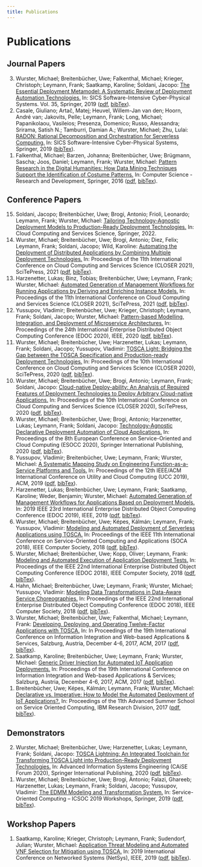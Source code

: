 ```yaml
---
title: Publications
---
```


# Publications

## Journal Papers

<ol reversed="">
<li><!-- BibTexKey: Wurster2019_EDMM --> Wurster, Michael; Breitenbücher, Uwe; Falkenthal, Michael; Krieger, Christoph; Leymann, Frank; Saatkamp, Karoline; Soldani, Jacopo: <a href="http://www2.informatik.uni-stuttgart.de/cgi-bin/NCSTRL/NCSTRL_view.pl?id=ART-2019-17">The Essential Deployment Metamodel: A Systematic Review of Deployment Automation Technologies.</a> In: SICS Software-Intensive Cyber-Physical Systems. Vol. 35, Springer, 2019 (<a href="https://link.springer.com/content/pdf/10.1007/s00450-019-00412-x.pdf" aria-label="PDF" target="new">pdf</a>, <a href="http://193.196.53.174:8060/bibtex?bibTexString=true&amp;id=Wurster2019_EDMM" target="new">bibTex</a>).</li>
<li><!-- BibTexKey: Casale2019_RADON --> Casale, Giuliano; Artač, Matej; Heuvel, Willem-Jan van den; Hoorn, André van; Jakovits, Pelle; Leymann, Frank; Long, Michael; Papanikolaou, Vasileios; Presenza, Domenico; Russo, Alessandra; Srirama, Satish N.; Tamburri, Damian A.; Wurster, Michael; Zhu, Lulai: <a href="http://www2.informatik.uni-stuttgart.de/cgi-bin/NCSTRL/NCSTRL_view.pl?id=ART-2019-16">RADON: Rational Decomposition and Orchestration for Serverless Computing.</a> In: SICS Software-Intensive Cyber-Physical Systems, Springer, 2019 (<a href="http://193.196.53.174:8060/bibtex?bibTexString=true&amp;id=Casale2019_RADON" target="new">bibTex</a>).</li>
<li><!-- BibTexKey: ART-2016-15 --> Falkenthal, Michael; Barzen, Johanna; Breitenbücher, Uwe; Brügmann, Sascha; Joos, Daniel; Leymann, Frank; Wurster, Michael: <a href="http://www2.informatik.uni-stuttgart.de/cgi-bin/NCSTRL/NCSTRL_view.pl?id=ART-2016-15">Pattern Research in the Digital Humanities: How Data Mining Techniques Support the Identification of Costume Patterns.</a> In: Computer Science - Research and Development, Springer, 2016 (<a href="https://www.iaas.uni-stuttgart.de/publications/ART-2016-15-Pattern-research-in-the-digital-humanities.pdf" aria-label="PDF" target="new">pdf</a>, <a href="http://193.196.53.174:8060/bibtex?bibTexString=true&amp;id=ART-2016-15" target="new">bibTex</a>).</li>
</ol>

## Conference Papers

<ol reversed="">
<li><!-- BibTexKey: Soldani2022_TailoringTechnologyAgnosticDeploymentModels --> Soldani, Jacopo; Breitenbücher, Uwe; Brogi, Antonio; Frioli, Leonardo; Leymann, Frank; Wurster, Michael: <a href="https://link.springer.com/chapter/10.1007/978-3-031-21637-4_1" target="_blank">Tailoring Technology-Agnostic Deployment Models to Production-Ready Deployment Technologies.</a> In: Cloud Computing and Services Science, Springer, 2022.</li>
<li><!-- BibTexKey: Wurster2021_CombiningDeploymentTechnologies --> Wurster, Michael; Breitenbücher, Uwe; Brogi, Antonio; Diez, Felix; Leymann, Frank; Soldani, Jacopo; Wild, Karoline: <a href="https://www.scitepress.org/PublicationsDetail.aspx?ID=jTnrQW1dMfU=&amp;t=1">Automating the Deployment of Distributed Applications by Combining Multiple Deployment Technologies.</a> In: Proceedings of the 11th International Conference on Cloud Computing and Services Science (CLOSER 2021), SciTePress, 2021 (<a href="https://www.iaas.uni-stuttgart.de/publications/Wurster2021_CombiningDeploymentTechnologies.pdf" aria-label="PDF" target="new">pdf</a>, <a href="http://193.196.53.174:8060/bibtex?bibTexString=true&amp;id=Wurster2021_CombiningDeploymentTechnologies" target="new">bibTex</a>).</li>
<li><!-- BibTexKey: Harzenetter2021_ManageRunningApplications --> Harzenetter, Lukas; Binz, Tobias; Breitenbücher, Uwe; Leymann, Frank; Wurster, Michael: <a href="https://www.scitepress.org/PublicationsDetail.aspx?ID=mo00ZHyrCGg=">Automated Generation of Management Workflows for Running Applications by Deriving and Enriching Instance Models.</a> In: Proceedings of the 11th International Conference on Cloud Computing and Services Science (CLOSER 2021), SciTePress, 2021 (<a href="https://www.iaas.uni-stuttgart.de/publications/Harzenetter2021_ManageRunningApplications.pdf" aria-label="PDF" target="new">pdf</a>, <a href="http://193.196.53.174:8060/bibtex?bibTexString=true&amp;id=Harzenetter2021_ManageRunningApplications" target="new">bibTex</a>).</li>
<li><!-- BibTexKey: Yussupov2020_Pattern-basedMSAModeling --> Yussupov, Vladimir; Breitenbücher, Uwe; Krieger, Christoph; Leymann, Frank; Soldani, Jacopo; Wurster, Michael: <a href="https://ieeexplore.ieee.org/document/9233043">Pattern-based Modelling, Integration, and Deployment of Microservice Architectures.</a> In: Proceedings of the 24th International Enterprise Distributed Object Computing Conference (EDOC 2020), IEEE, 2020 (<a href="https://www.iaas.uni-stuttgart.de/publications/INPROC-2020-49-Pattern-basedMSAModeling.pdf" aria-label="PDF" target="new">pdf</a>, <a href="http://193.196.53.174:8060/bibtex?bibTexString=true&amp;id=Yussupov2020_Pattern-basedMSAModeling" target="new">bibTex</a>).</li>
<li><!-- BibTexKey: Wurster2020_TOSCALight --> Wurster, Michael; Breitenbücher, Uwe; Harzenetter, Lukas; Leymann, Frank; Soldani, Jacopo; Yussupov, Vladimir: <a href="http://www2.informatik.uni-stuttgart.de/cgi-bin/NCSTRL/NCSTRL_view.pl?id=INPROC-2020-26">TOSCA Light: Bridging the Gap between the TOSCA Specification and Production-ready Deployment Technologies.</a> In: Proceedings of the 10th International Conference on Cloud Computing and Services Science (CLOSER 2020), SciTePress, 2020 (<a href="https://www.iaas.uni-stuttgart.de/publications/Wurster_TOSCA_Light.pdf" aria-label="PDF" target="new">pdf</a>, <a href="http://193.196.53.174:8060/bibtex?bibTexString=true&amp;id=Wurster2020_TOSCALight" target="new">bibTex</a>).</li>
<li><!-- BibTexKey: Wurster2020_CloudNativeDeployAbility --> Wurster, Michael; Breitenbücher, Uwe; Brogi, Antonio; Leymann, Frank; Soldani, Jacopo: <a href="http://www2.informatik.uni-stuttgart.de/cgi-bin/NCSTRL/NCSTRL_view.pl?id=INPROC-2020-25">Cloud-native Deploy-ability: An Analysis of Required Features of Deployment Technologies to Deploy Arbitrary Cloud-native Applications.</a> In: Proceedings of the 10th International Conference on Cloud Computing and Services Science (CLOSER 2020), SciTePress, 2020 (<a href="https://www.iaas.uni-stuttgart.de/publications/Wurster_Cloud_Native_Deploy_Ability.pdf" aria-label="PDF" target="new">pdf</a>, <a href="http://193.196.53.174:8060/bibtex?bibTexString=true&amp;id=Wurster2020_CloudNativeDeployAbility" target="new">bibTex</a>).</li>
<li><!-- BibTexKey: Wurster2020_EDMM_SaaS_PaaS --> Wurster, Michael; Breitenbücher, Uwe; Brogi, Antonio; Harzenetter, Lukas; Leymann, Frank; Soldani, Jacopo: <a href="http://www2.informatik.uni-stuttgart.de/cgi-bin/NCSTRL/NCSTRL_view.pl?id=INPROC-2020-13">Technology-Agnostic Declarative Deployment Automation of Cloud Applications.</a> In: Proceedings of the 8th European Conference on Service-Oriented and Cloud Computing (ESOCC 2020), Springer International Publishing, 2020 (<a href="https://www.iaas.uni-stuttgart.de/publications/INPROC-2020-13-Technology-Agnostic-Declarative-Deployment-Automation.pdf" aria-label="PDF" target="new">pdf</a>, <a href="http://193.196.53.174:8060/bibtex?bibTexString=true&amp;id=Wurster2020_EDMM_SaaS_PaaS" target="new">bibTex</a>).</li>
<li><!-- BibTexKey: Yussupov2019_SystematicMappingStudy --> Yussupov, Vladimir; Breitenbücher, Uwe; Leymann, Frank; Wurster, Michael: <a href="http://www2.informatik.uni-stuttgart.de/cgi-bin/NCSTRL/NCSTRL_view.pl?id=INPROC-2019-37">A Systematic Mapping Study on Engineering Function-as-a-Service Platforms and Tools.</a> In: Proceedings of the 12th IEEE/ACM International Conference on Utility and Cloud Computing (UCC 2019), ACM, 2019 (<a href="https://www.iaas.uni-stuttgart.de/publications/Yussupov2019_SystematicMappingStudyFaaS.pdf" aria-label="PDF" target="new">pdf</a>, <a href="http://193.196.53.174:8060/bibtex?bibTexString=true&amp;id=Yussupov2019_SystematicMappingStudy" target="new">bibTex</a>).</li>
<li><!-- BibTexKey: Harzenetter2019_ManagementWorkflows --> Harzenetter, Lukas; Breitenbücher, Uwe; Leymann, Frank; Saatkamp, Karoline; Weder, Benjamin; Wurster, Michael: <a href="http://www2.informatik.uni-stuttgart.de/cgi-bin/NCSTRL/NCSTRL_view.pl?id=INPROC-2019-33">Automated Generation of Management Workflows for Applications Based on Deployment Models.</a> In: 2019 IEEE 23rd International Enterprise Distributed Object Computing Conference (EDOC 2019), IEEE, 2019 (<a href="https://www.iaas.uni-stuttgart.de/publications/INPROC-2019-33-Adding_Managment_Features.pdf" aria-label="PDF" target="new">pdf</a>, <a href="http://193.196.53.174:8060/bibtex?bibTexString=true&amp;id=Harzenetter2019_ManagementWorkflows" target="new">bibTex</a>).</li>
<li><!-- BibTexKey: Wurster2018_ModelingServerlessTOSCA --> Wurster, Michael; Breitenbücher, Uwe; Képes, Kálmán; Leymann, Frank; Yussupov, Vladimir: <a href="http://www2.informatik.uni-stuttgart.de/cgi-bin/NCSTRL/NCSTRL_view.pl?id=INPROC-2018-48">Modeling and Automated Deployment of Serverless Applications using TOSCA.</a> In: Proceedings of the IEEE 11th International Conference on Service-Oriented Computing and Applications (SOCA 2018), IEEE Computer Society, 2018 (<a href="https://www.iaas.uni-stuttgart.de/publications/INPROC-2018-48-Modeling-and-Automated-Deployment-of-Serverless-Applications-using-TOSCA.pdf" aria-label="PDF" target="new">pdf</a>, <a href="http://193.196.53.174:8060/bibtex?bibTexString=true&amp;id=Wurster2018_ModelingServerlessTOSCA" target="new">bibTex</a>).</li>
<li><!-- BibTexKey: Wurster2018_DeploymentTesting --> Wurster, Michael; Breitenbücher, Uwe; Kopp, Oliver; Leymann, Frank: <a href="http://www2.informatik.uni-stuttgart.de/cgi-bin/NCSTRL/NCSTRL_view.pl?id=INPROC-2018-41">Modeling and Automated Execution of Application Deployment Tests.</a> In: Proceedings of the IEEE 22nd International Enterprise Distributed Object Computing Conference (EDOC 2018), IEEE Computer Society, 2018 (<a href="https://www.iaas.uni-stuttgart.de/publications/INPROC-2018-41-Modeling-and-Automated-Execution-of-Application-Deployment-Tests.pdf" aria-label="PDF" target="new">pdf</a>, <a href="http://193.196.53.174:8060/bibtex?bibTexString=true&amp;id=Wurster2018_DeploymentTesting" target="new">bibTex</a>).</li>
<li><!-- BibTexKey: INPROC-2018-40 --> Hahn, Michael; Breitenbücher, Uwe; Leymann, Frank; Wurster, Michael; Yussupov, Vladimir: <a href="http://www2.informatik.uni-stuttgart.de/cgi-bin/NCSTRL/NCSTRL_view.pl?id=INPROC-2018-40">Modeling Data Transformations in Data-Aware Service Choreographies.</a> In: Proceedings of the IEEE 22nd International Enterprise Distributed Object Computing Conference (EDOC 2018), IEEE Computer Society, 2018 (<a href="https://www.iaas.uni-stuttgart.de/publications/INPROC-2018-40-Modeling-Data-Transformations-in-Data-aware-Service-Choreographies.pdf" aria-label="PDF" target="new">pdf</a>, <a href="http://193.196.53.174:8060/bibtex?bibTexString=true&amp;id=INPROC-2018-40" target="new">bibTex</a>).</li>
<li><!-- BibTexKey: Wurster2017_TwelveFactorTOSCA --> Wurster, Michael; Breitenbücher, Uwe; Falkenthal, Michael; Leymann, Frank: <a href="http://www2.informatik.uni-stuttgart.de/cgi-bin/NCSTRL/NCSTRL_view.pl?id=INPROC-2017-68">Developing, Deploying, and Operating Twelve-Factor Applications with TOSCA.</a> In: In Proceedings of the 19th International Conference on Information Integration and Web-based Applications &amp; Services, Salzburg, Austria, December 4-6, 2017, ACM, 2017 (<a href="https://www.iaas.uni-stuttgart.de/publications/INPROC-2017-68-Developing-Deploying-and-Operating-Twelve-Factor-Applications-with-TOSCA.pdf" aria-label="PDF" target="new">pdf</a>, <a href="http://193.196.53.174:8060/bibtex?bibTexString=true&amp;id=Wurster2017_TwelveFactorTOSCA" target="new">bibTex</a>).</li>
<li><!-- BibTexKey: Saatkamp2017_DriverInjection --> Saatkamp, Karoline; Breitenbücher, Uwe; Leymann, Frank; Wurster, Michael: <a href="http://www2.informatik.uni-stuttgart.de/cgi-bin/NCSTRL/NCSTRL_view.pl?id=INPROC-2017-67">Generic Driver Injection for Automated IoT Application Deployments.</a> In: Proceedings of the 19th International Conference on Information Integration and Web-based Applications &amp; Services; Salzburg, Austria, December 4-6, 2017, ACM, 2017 (<a href="https://www.iaas.uni-stuttgart.de/publications/INPROC-2017-67-Generic-Driver-Injection-for-Automated-IoT-Application-Deployments.pdf" aria-label="PDF" target="new">pdf</a>, <a href="http://193.196.53.174:8060/bibtex?bibTexString=true&amp;id=Saatkamp2017_DriverInjection" target="new">bibTex</a>).</li>
<li><!-- BibTexKey: Breitenbuecher2017_DeclarativeVsImperative --> Breitenbücher, Uwe; Képes, Kálmán; Leymann, Frank; Wurster, Michael: <a href="http://www2.informatik.uni-stuttgart.de/cgi-bin/NCSTRL/NCSTRL_view.pl?id=INPROC-2017-65">Declarative vs. Imperative: How to Model the Automated Deployment of IoT Applications?.</a> In: Proceedings of the 11th Advanced Summer School on Service Oriented Computing, IBM Research Division, 2017 (<a href="https://www.iaas.uni-stuttgart.de/publications/INPROC-2017-65-Breitenbuecher_SummerSOC_2017_CR.pdf" aria-label="PDF" target="new">pdf</a>, <a href="http://193.196.53.174:8060/bibtex?bibTexString=true&amp;id=Breitenbuecher2017_DeclarativeVsImperative" target="new">bibTex</a>).</li>
</ol>

## Demonstrators

<ol reversed="">
<li><!-- BibTexKey: Wurster2020_TOSCA_Lightning_Demo --> Wurster, Michael; Breitenbücher, Uwe; Harzenetter, Lukas; Leymann, Frank; Soldani, Jacopo: <a href="https://link.springer.com/chapter/10.1007/978-3-030-58135-0_12">TOSCA Lightning: An Integrated Toolchain for Transforming TOSCA Light into Production-Ready Deployment Technologies.</a> In: Advanced Information Systems Engineering (CAiSE Forum 2020), Springer International Publishing, 2020 (<a href="https://www.iaas.uni-stuttgart.de/publications/Wurster2020_TOSCA_Lightning_Demo.pdf" aria-label="PDF" target="new">pdf</a>, <a href="http://193.196.53.174:8060/bibtex?bibTexString=true&amp;id=Wurster2020_TOSCA_Lightning_Demo" target="new">bibTex</a>).</li>
<li><!-- BibTexKey: Wurster2019_EDMM_Transformation --> Wurster, Michael; Breitenbücher, Uwe; Brogi, Antonio; Falazi, Ghareeb; Harzenetter, Lukas; Leymann, Frank; Soldani, Jacopo; Yussupov, Vladimir: <a href="http://www2.informatik.uni-stuttgart.de/cgi-bin/NCSTRL/NCSTRL_view.pl?id=INPROC-2019-41">The EDMM Modeling and Transformation System.</a> In: Service-Oriented Computing – ICSOC 2019 Workshops, Springer, 2019 (<a href="https://www.iaas.uni-stuttgart.de/publications/INPROC-2019-41-ICSOC-2019-The-EDMM-Modeling-and-Transformation-System.pdf" aria-label="PDF" target="new">pdf</a>, <a href="http://193.196.53.174:8060/bibtex?bibTexString=true&amp;id=Wurster2019_EDMM_Transformation" target="new">bibTex</a>).</li>
</ol>

## Workshop Papers

<ol reversed="">
<li><!-- BibTexKey: Saatkamp2019_ThreatModeling --> Saatkamp, Karoline; Krieger, Christoph; Leymann, Frank; Sudendorf, Julian; Wurster, Michael: <a href="http://www2.informatik.uni-stuttgart.de/cgi-bin/NCSTRL/NCSTRL_view.pl?id=INPROC-2019-40">Application Threat Modeling and Automated VNF Selection for Mitigation using TOSCA.</a> In: 2019 International Conference on Networked Systems (NetSys), IEEE, 2019 (<a href="https://www.iaas.uni-stuttgart.de/publications/INPROC-2019-40_Application-Threat-Modeling-Mitigation.pdf" aria-label="PDF" target="new">pdf</a>, <a href="http://193.196.53.174:8060/bibtex?bibTexString=true&amp;id=Saatkamp2019_ThreatModeling" target="new">bibTex</a>).</li>
</ol>
